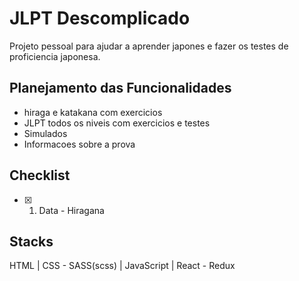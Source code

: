 # JLPT Descomplicado

Projeto pessoal para ajudar a aprender japones e fazer os testes de proficiencia japonesa.


## Planejamento das Funcionalidades

- hiraga e katakana com exercicios
- JLPT todos os niveis com exercicios e testes
- Simulados
- Informacoes sobre a prova


## Checklist
- [x] 1. Data - Hiragana
## Stacks

HTML | CSS - SASS(scss) | JavaScript | React - Redux 
